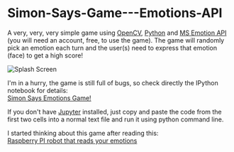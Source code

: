 # Simon-Says-Game---Emotions-API
A very, very, very simple game using [OpenCV](http://opencv-python-tutroals.readthedocs.io/en/latest/index.html), [Python](https://www.python.org/) and [MS Emotion API](https://www.microsoft.com/cognitive-services/) (you will need an account, free, to use the game). The game will randomly pick an emotion each turn and the user(s) need to express that emotion (face) to get a high score!

![Splash Screen](https://raw.githubusercontent.com/ricardodeazambuja/Simon-Says-Game---Emotions-API/master/SimonSaysGame.png)

I'm in a hurry, the game is still full of bugs, so check directly the IPython notebook for details:  
[Simon Says Emotions Game!](https://github.com/ricardodeazambuja/Simon-Says-Game---Emotions-API/blob/master/Simon%20Says%20Emotions%20Game.ipynb)  
  
If you don't have [Jupyter](http://jupyter.org/) installed, just copy and paste the code from the first two cells into a normal text file and run it using python command line.  

I started thinking about this game after reading this:  
[Raspberry PI robot that reads your emotions](http://hackaday.com/2016/11/17/raspberry-pi-robot-that-reads-your-emotions/)
